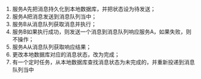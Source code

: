 1. 服务A先把消息持久化到本地数据库，并把状态设为待发送；
2. 服务A把消息发送到消息队列当中；
3. 服务B从消息队列获取消息并执行；
4. 服务B如果执行成功，则发送一个消息到消息队列响应服务A，如果失败，则不操作；
5. 服务A从消息队列获取响应结果；
6. 更改本地数据库对应的消息状态，改为完成；
7. 有一个定时任务，从本地数据库查找消息状态为未完成的，并重新投递到消息队列当中